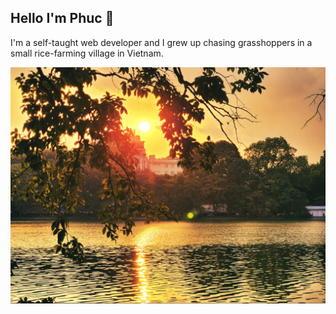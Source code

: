 <h2 align="left">Hello I'm Phuc 👋 </h2>
<p align="left">I'm a self-taught web developer and I grew up chasing grasshoppers in a small rice-farming village in Vietnam.</p>

<img src = "./images/bia.jpg">
